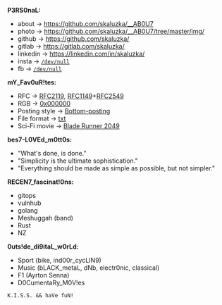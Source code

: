 **P3RS0naL:**
- about -> https://github.com/skaluzka/__AB0U7
- photo -> https://github.com/skaluzka/__AB0U7/tree/master/img/
- github -> https://github.com/skaluzka/
- gitlab -> https://gitlab.com/skaluzka/
- linkedin -> https://linkedin.com/in/skaluzka/
- insta -> [`/dev/null`](https://en.wikipedia.org/wiki/Null_device)
- fb -> [`/dev/null`](https://en.wikipedia.org/wiki/Null_device)

**mY_Fav0uR!tes:**
- RFC -> [RFC2119](https://tools.ietf.org/html/rfc2119),
[RFC1149](https://tools.ietf.org/html/rfc1149)+[RFC2549](https://tools.ietf.org/html/rfc2549)
- RGB -> [0x000000](https://www.w3schools.com/colors/color_tryit.asp?hex=000000)
- Posting style -> [Bottom-posting](https://en.wikipedia.org/wiki/Posting_style#Bottom-posting)
- File format -> [txt](https://pubs.opengroup.org/onlinepubs/9699919799/basedefs/V1_chap03.html#tag_03_403)
- Sci-Fi movie -> [Blade Runner 2049](https://en.wikipedia.org/wiki/Blade_Runner_2049)

**bes7-L0VEd_m0tt0s:**
- "What's done, is done."
- "Simplicity is the ultimate sophistication."
- "Everything should be made as simple as possible, but not simpler."

**RECEN7_fascinat!0ns:**
- gitops
- vulnhub
- golang
- Meshuggah (band)
- Rust
- NZ

**0uts!de_di9itaL_w0rLd:**
- Sport (bike, ind00r_cycLIN9)
- Music (bLACK_metaL, dNb, electr0nic, classical)
- F1 (Ayrton Senna)
- D0CumentaRy_M0V!es


``K.I.S.S. && haVe fuN!``
